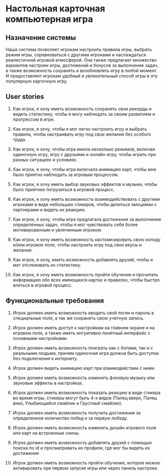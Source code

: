 # Настольная карточная компьютерная игра
## Назначение системы
Наша система позволяет игрокам настроить правила игры, выбрать режим игры, соревноваться с другими игроками и наслаждаться реалистичной игровой атмосферой. Она также предлагает множество вариантов настроек игры, достижений и бонусов за выполнение задач, а также возможность сохранять и возобновлять игру в любой момент. И предоставляет игрокам удобный и увлекательный способ игры в эту популярную карточную игру.

## User stories
1. Как игрок, я хочу иметь возможность сохранять свои рекорды и видеть статистику, чтобы я могу наблюдать за своим развитием и прогрессом в игре.

2. Как игрок, я хочу, чтобы я мог легко настроить игру и выбрать правила, чтобы настраивать игру под свои желания без особого труда.

3. Как игрок, я хочу, чтобы игра имела несколько режимов, включая одиночную игру, игру с друзьями и онлайн-игру, чтобы играть при разных ситуациях и условиях.

4. Как игрок, я хочу, чтобы игра включала анимацию карт, чтобы мне было приятно наблюдать за игровым процессом.

5. Как игрок, я хочу иметь выбор звуковых эффектов и музыки, чтобы было приятнее погрузиться в игровой процесс.

6. Как игрок, я хочу иметь возможность взаимодействовать с другими игроками в виде небольших стикеров, чтобы делиться эмоциями с партнерами и видеть их реакцию.

7. Как игрок, я хочу, чтобы игра предлагала достижения за выполнение определённых задач, чтобы я мог чувствовать себя более мотивированным и увлеченным игроком.

8. Как игрок, я хочу иметь возможность кастомизировать свою колоду и/или игровое поле, чтобы настроить игру под свои вкусы и желания.

9. Как игрок, я хочу, иметь возможность добавлять друзей, чтобы я мог отслеживать их статистику.

10. Как игрок, я хочу иметь возможность пройти обучение и прочитать информацию обо всех имеющихся картах и правилах, чтобы быстро влиться в игровой процесс.  

## Функциональные требования
1. Игрок должен иметь возможность вводить свой логин и пароль в специальные поля, а так же сохранять свою учетную запись.

2. Игрок должен иметь доступ к настройкам на главном экране и на игровом поле, а также иметь интуитивно понятный интерфейс с основными настройками.

3. Игрок должен иметь возможность поиграть как с ботами, так и с реальными людьми, причем одиночная игра должна быть доступна без подключения к интернету.

4. Игрок должен видеть анимацию карт при взаимодействии с ними.

5. Игрок должен иметь возможность изменить фоновую музыку или звуковые эффекты в настройках.

6. Игрок должен иметь возможность показать реакцию в виде стикера во время игры, стикеры могут быть 4-х видов (Палец вверх, Палец вниз, Улыбающийся смайлик и Грустный смайлик).

7. Игрок должен иметь возможность получить достижения за определенное количество побед и за первую победу.

8. Игрок должен иметь возможность изменить дизайн игрового поля или карт на встроенные скины.

9. Игрок должен иметь возможность добавлять друзей с помощью поиска по id и просматривать их профили, где мог бы видеть их достижения

10. Игрок должен иметь возможность пройти обучение, которое можно активировать при первом запуске игры или через панель настроек.












